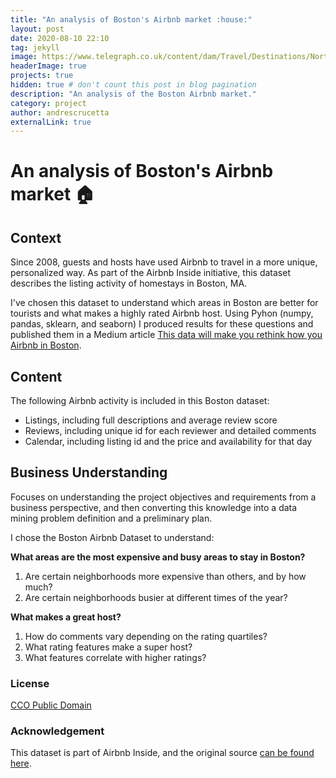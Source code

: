 ```yaml
---
title: "An analysis of Boston's Airbnb market :house:"
layout: post
date: 2020-08-10 22:10
tag: jekyll
image: https://www.telegraph.co.uk/content/dam/Travel/Destinations/North%20America/USA/Boston/boston-travel-guide-lead-image-xlarge.jpg
headerImage: true
projects: true
hidden: true # don't count this post in blog pagination
description: "An analysis of the Boston Airbnb market."
category: project
author: andrescrucetta
externalLink: true
---
```


# An analysis of Boston's Airbnb market :house:

## Context
Since 2008, guests and hosts have used Airbnb to travel in a more unique, personalized way. As part of the Airbnb Inside initiative, this dataset describes the listing activity of homestays in Boston, MA. 

I've chosen this dataset to understand which areas in Boston are better for tourists and what makes a highly rated Airbnb host. Using Pyhon (numpy, pandas, sklearn, and seaborn) I produced results for these questions and published them in a Medium article [This data will make you rethink how you Airbnb in Boston](https://medium.com/@andrescrucetta/this-data-will-make-you-rethink-how-you-airbnb-in-boston-dff227e80732?sk=46bf35cad3f539b96ce596f70fae5d5e).

## Content 

The following Airbnb activity is included in this Boston dataset:
- Listings, including full descriptions and average review score
- Reviews, including unique id for each reviewer and detailed comments
- Calendar, including listing id and the price and availability for that day

## Business Understanding

Focuses on understanding the project objectives and requirements from a business perspective, and then converting this knowledge into a data mining problem definition and a preliminary plan.

I chose the Boston Airbnb Dataset to understand:

**What areas are the most expensive and busy areas to stay in Boston?**
1. Are certain neighborhoods more expensive than others, and by how much?
2. Are certain neighborhoods busier at different times of the year?

**What makes a great host?** 
1. How do comments vary depending on the rating quartiles? 
2. What rating features make a super host?
3. What features correlate with higher ratings?

### License
[CCO Public Domain](https://creativecommons.org/publicdomain/zero/1.0/)

### Acknowledgement
This dataset is part of Airbnb Inside, and the original source [can be found here](http://insideairbnb.com/get-the-data.html).

